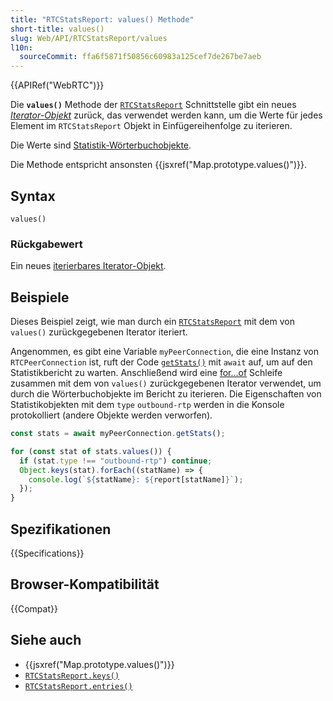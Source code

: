 ```yaml
---
title: "RTCStatsReport: values() Methode"
short-title: values()
slug: Web/API/RTCStatsReport/values
l10n:
  sourceCommit: ffa6f5871f50856c60983a125cef7de267be7aeb
---
```


{{APIRef("WebRTC")}}

Die **`values()`** Methode der [`RTCStatsReport`](/de/docs/Web/API/RTCStatsReport) Schnittstelle gibt ein neues _[Iterator-Objekt](/de/docs/Web/JavaScript/Reference/Global_Objects/Iterator)_ zurück, das verwendet werden kann, um die Werte für jedes Element im `RTCStatsReport` Objekt in Einfügereihenfolge zu iterieren.

Die Werte sind [Statistik-Wörterbuchobjekte](/de/docs/Web/API/RTCStatsReport#the_statistic_types).

Die Methode entspricht ansonsten {{jsxref("Map.prototype.values()")}}.

## Syntax

```js-nolint
values()
```

### Rückgabewert

Ein neues [iterierbares Iterator-Objekt](/de/docs/Web/JavaScript/Reference/Global_Objects/Iterator).

## Beispiele

Dieses Beispiel zeigt, wie man durch ein [`RTCStatsReport`](/de/docs/Web/API/RTCStatsReport) mit dem von `values()` zurückgegebenen Iterator iteriert.

Angenommen, es gibt eine Variable `myPeerConnection`, die eine Instanz von `RTCPeerConnection` ist, ruft der Code [`getStats()`](/de/docs/Web/API/RTCRtpReceiver/getStats) mit `await` auf, um auf den Statistikbericht zu warten.
Anschließend wird eine [for...of](/de/docs/Web/JavaScript/Reference/Statements/for...of) Schleife zusammen mit dem von `values()` zurückgegebenen Iterator verwendet, um durch die Wörterbuchobjekte im Bericht zu iterieren.
Die Eigenschaften von Statistikobjekten mit dem `type` `outbound-rtp` werden in die Konsole protokolliert (andere Objekte werden verworfen).

```js
const stats = await myPeerConnection.getStats();

for (const stat of stats.values()) {
  if (stat.type !== "outbound-rtp") continue;
  Object.keys(stat).forEach((statName) => {
    console.log(`${statName}: ${report[statName]}`);
  });
}
```

## Spezifikationen

{{Specifications}}

## Browser-Kompatibilität

{{Compat}}

## Siehe auch

- {{jsxref("Map.prototype.values()")}}
- [`RTCStatsReport.keys()`](/de/docs/Web/API/RTCStatsReport/keys)
- [`RTCStatsReport.entries()`](/de/docs/Web/API/RTCStatsReport/entries)
